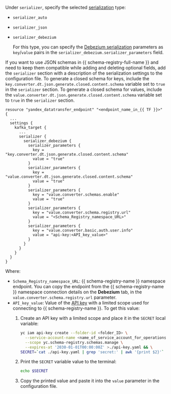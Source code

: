 Under `serializer`, specify the selected [serialization](../../../data-transfer/concepts/serializer.md) type:

* `serializer_auto`
* `serializer_json`
* `serializer_debezium`

    For this type, you can specify the [Debezium serialization](../../../data-transfer/concepts/serializer.md#debezium) parameters as `key`/`value` pairs in the `serializer_debezium.serializer_parameters` field.

If you want to use JSON schemas in {{ schema-registry-full-name }} and need to keep them compatible while adding and deleting optional fields, add the `serializer` section with a description of the serialization settings to the configuration file. To generate a closed schema for keys, include the `key.converter.dt.json.generate.closed.content.schema` variable set to `true` in the `serializer` section. To generate a closed schema for values, include the `value.converter.dt.json.generate.closed.content.schema` variable set to `true` in the `serializer` section.

```hcl
resource "yandex_datatransfer_endpoint" "<endpoint_name_in_{{ TF }}>" {
  ...
  settings {
    kafka_target {
      ...
      serializer {
        serializer_debezium {
          serializer_parameters {            
            key = "key.converter.dt.json.generate.closed.content.schema"
            value = "true"
          }    
          serializer_parameters {            
            key = "value.converter.dt.json.generate.closed.content.schema"
            value = "true"
          }
          serializer_parameters {
            key = "value.converter.schemas.enable"
            value = "true"
          }
          serializer_parameters {
            key = "value.converter.schema.registry.url"
            value = "<Schema_Registry_namespace_URL>"
          }
          serializer_parameters {
            key = "value.converter.basic.auth.user.info"
            value = "api-key:<API_key_value>"
          }
        }
      }
    }
  }
}
```
Where:

* `Schema_Registry_namespace_URL`: {{ schema-registry-name }} namespace endpoint. You can copy the endpoint from the {{ schema-registry-name }} namespace connection details on the **Debezium** tab, in the `value.converter.schema.registry.url` parameter.
* `API_key_value`: Value of the [API key](../../../iam/concepts/authorization/api-key.md) with a limited scope used for connecting to {{ schema-registry-name }}. To get this value:
    1. Create an API key with a limited scope and place it in the `SECRET` local variable:

        ```bash
        yc iam api-key create --folder-id <folder_ID> \
          --service-account-name <name_of_service_account_for_operations_with_Schema_Registry> \
          --scope yc.schema-registry.schemas.manage \
          --expires-at '2030-01-01T00:00:00Z' >./api-key.yaml && \
        SECRET=`cat ./api-key.yaml | grep 'secret:' | awk '{print $2}'`
        ```

    1. Print the `SECRET` variable value to the terminal:

        ```bash
        echo $SECRET
        ```

    1. Copy the printed value and paste it into the `value` parameter in the configuration file.
